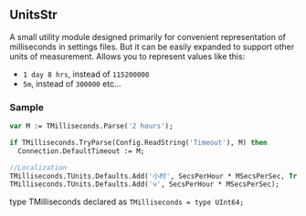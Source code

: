 ## UnitsStr
A small utility module designed primarily for convenient representation of milliseconds in settings files. But it can be easily expanded to support other units of measurement.
Allows you to represent values like this:
- `1 day 8 hrs`, instead of `115200000`
- `5m`, instead of `300000`
etc...

### Sample
```Pascal
var M := TMilliseconds.Parse('2 hours');

if TMilliseconds.TryParse(Config.ReadString('Timeout'), M) then
  Connection.DefaultTimeout := M;

//Localization
TMilliseconds.TUnits.Defaults.Add('小时', SecsPerHour * MSecsPerSec, True {Use by default});
TMilliseconds.TUnits.Defaults.Add('ч', SecsPerHour * MSecsPerSec);
```
type TMilliseconds declared as `TMilliseconds = type UInt64;`

